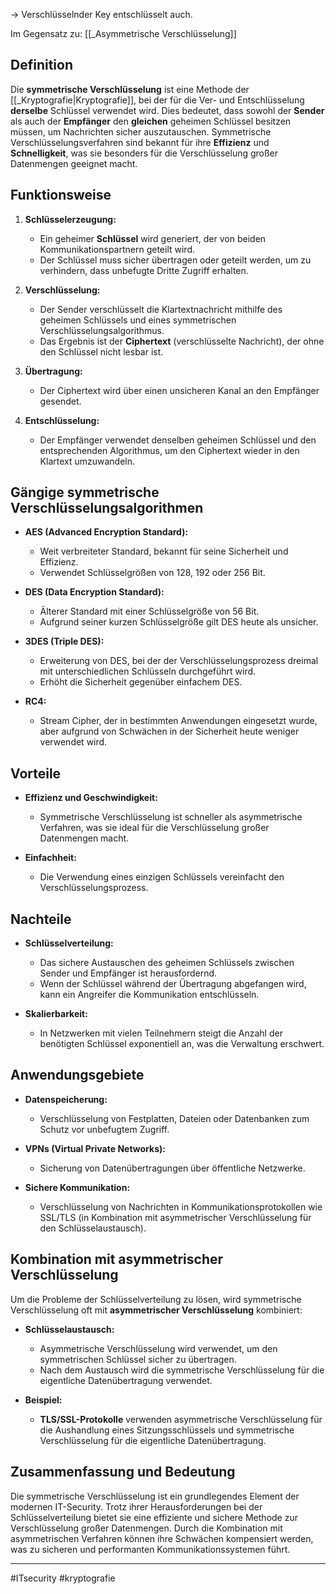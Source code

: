 
-> Verschlüsselnder Key entschlüsselt auch.

Im Gegensatz zu: [[_Asymmetrische Verschlüsselung]]

## Definition

Die **symmetrische Verschlüsselung** ist eine Methode der [[_Kryptografie|Kryptografie]], bei der für die Ver- und Entschlüsselung **derselbe** Schlüssel verwendet wird.
Dies bedeutet, dass sowohl der **Sender** als auch der **Empfänger** den **gleichen** geheimen Schlüssel besitzen müssen, um Nachrichten sicher auszutauschen.
Symmetrische Verschlüsselungsverfahren sind bekannt für ihre **Effizienz** und **Schnelligkeit**, was sie besonders für die Verschlüsselung großer Datenmengen geeignet macht.

## Funktionsweise

1. **Schlüsselerzeugung:**
   - Ein geheimer **Schlüssel** wird generiert, der von beiden Kommunikationspartnern geteilt wird.
   - Der Schlüssel muss sicher übertragen oder geteilt werden, um zu verhindern, dass unbefugte Dritte Zugriff erhalten.

2. **Verschlüsselung:**
   - Der Sender verschlüsselt die Klartextnachricht mithilfe des geheimen Schlüssels und eines symmetrischen Verschlüsselungsalgorithmus.
   - Das Ergebnis ist der **Ciphertext** (verschlüsselte Nachricht), der ohne den Schlüssel nicht lesbar ist.

3. **Übertragung:**
   - Der Ciphertext wird über einen unsicheren Kanal an den Empfänger gesendet.

4. **Entschlüsselung:**
   - Der Empfänger verwendet denselben geheimen Schlüssel und den entsprechenden Algorithmus, um den Ciphertext wieder in den Klartext umzuwandeln.

## Gängige symmetrische Verschlüsselungsalgorithmen

- **AES (Advanced Encryption Standard):**
  - Weit verbreiteter Standard, bekannt für seine Sicherheit und Effizienz.
  - Verwendet Schlüsselgrößen von 128, 192 oder 256 Bit.

- **DES (Data Encryption Standard):**
  - Älterer Standard mit einer Schlüsselgröße von 56 Bit.
  - Aufgrund seiner kurzen Schlüsselgröße gilt DES heute als unsicher.

- **3DES (Triple DES):**
  - Erweiterung von DES, bei der der Verschlüsselungsprozess dreimal mit unterschiedlichen Schlüsseln durchgeführt wird.
  - Erhöht die Sicherheit gegenüber einfachem DES.

- **RC4:**
  - Stream Cipher, der in bestimmten Anwendungen eingesetzt wurde, aber aufgrund von Schwächen in der Sicherheit heute weniger verwendet wird.

## Vorteile

- **Effizienz und Geschwindigkeit:**
  - Symmetrische Verschlüsselung ist schneller als asymmetrische Verfahren, was sie ideal für die Verschlüsselung großer Datenmengen macht.

- **Einfachheit:**
  - Die Verwendung eines einzigen Schlüssels vereinfacht den Verschlüsselungsprozess.

## Nachteile

- **Schlüsselverteilung:**
  - Das sichere Austauschen des geheimen Schlüssels zwischen Sender und Empfänger ist herausfordernd.
  - Wenn der Schlüssel während der Übertragung abgefangen wird, kann ein Angreifer die Kommunikation entschlüsseln.

- **Skalierbarkeit:**
  - In Netzwerken mit vielen Teilnehmern steigt die Anzahl der benötigten Schlüssel exponentiell an, was die Verwaltung erschwert.

## Anwendungsgebiete

- **Datenspeicherung:**
  - Verschlüsselung von Festplatten, Dateien oder Datenbanken zum Schutz vor unbefugtem Zugriff.

- **VPNs (Virtual Private Networks):**
  - Sicherung von Datenübertragungen über öffentliche Netzwerke.

- **Sichere Kommunikation:**
  - Verschlüsselung von Nachrichten in Kommunikationsprotokollen wie SSL/TLS (in Kombination mit asymmetrischer Verschlüsselung für den Schlüsselaustausch).

## Kombination mit asymmetrischer Verschlüsselung

Um die Probleme der Schlüsselverteilung zu lösen, wird symmetrische Verschlüsselung oft mit **asymmetrischer Verschlüsselung** kombiniert:

- **Schlüsselaustausch:**
  - Asymmetrische Verschlüsselung wird verwendet, um den symmetrischen Schlüssel sicher zu übertragen.
  - Nach dem Austausch wird die symmetrische Verschlüsselung für die eigentliche Datenübertragung verwendet.

- **Beispiel:**
  - **TLS/SSL-Protokolle** verwenden asymmetrische Verschlüsselung für die Aushandlung eines Sitzungsschlüssels und symmetrische Verschlüsselung für die eigentliche Datenübertragung.

## Zusammenfassung und Bedeutung

Die symmetrische Verschlüsselung ist ein grundlegendes Element der modernen IT-Security. Trotz ihrer Herausforderungen bei der Schlüsselverteilung bietet sie eine effiziente und sichere Methode zur Verschlüsselung großer Datenmengen. Durch die Kombination mit asymmetrischen Verfahren können ihre Schwächen kompensiert werden, was zu sicheren und performanten Kommunikationssystemen führt.

---

#ITsecurity
#kryptografie

